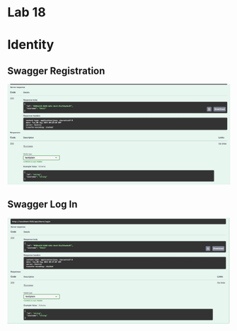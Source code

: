 ﻿# Lab 18

# Identity


## Swagger Registration


<img src="./lab18/11.jpg" style="width: 1000px;">


## Swagger Log In


<img src="./lab18/22.jpg" style="width: 1000px;">



